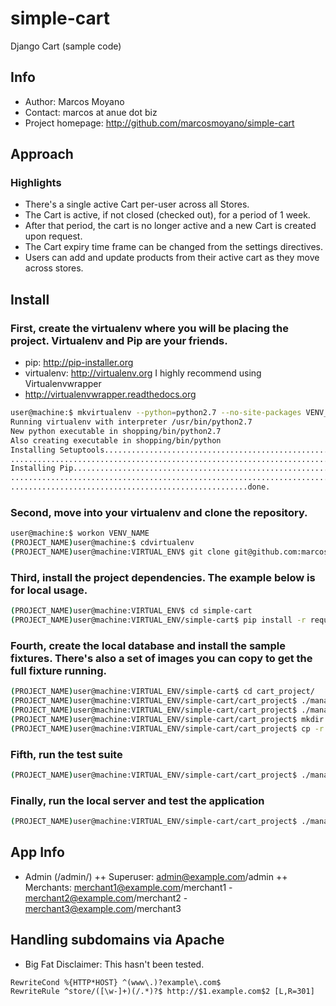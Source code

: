 simple-cart
===========

Django Cart (sample code)

## Info

+ Author: Marcos Moyano
+ Contact: marcos at anue dot biz
+ Project homepage: http://github.com/marcosmoyano/simple-cart

## Approach
### Highlights
+ There's a single active Cart per-user across all Stores.
+ The Cart is active, if not closed (checked out), for a period of 1 week.
+ After that period, the cart is no longer active and a new Cart is created upon request.
+ The Cart expiry time frame can be changed from the settings directives.
+ Users can add and update products from their active cart as they move across stores.


## Install

### First, create the virtualenv where you will be placing the project. Virtualenv and Pip are your friends.
+ pip: http://pip-installer.org
+ virtualenv: http://virtualenv.org
I highly recommend using Virtualenvwrapper
+ http://virtualenvwrapper.readthedocs.org

```sh
user@machine:$ mkvirtualenv --python=python2.7 --no-site-packages VENV_NAME
Running virtualenv with interpreter /usr/bin/python2.7
New python executable in shopping/bin/python2.7
Also creating executable in shopping/bin/python
Installing Setuptools.........................................................................................................................$
....................................................................................................done.
Installing Pip.................................................................................................................................
...............................................................................................................................................
.....................................................done.

```

### Second, move into your virtualenv and clone the repository.

```sh
user@machine:$ workon VENV_NAME
(PROJECT_NAME)user@machine:$ cdvirtualenv
(PROJECT_NAME)user@machine:VIRTUAL_ENV$ git clone git@github.com:marcosmoyano/simple-cart.git
```

### Third, install the project dependencies. The example below is for local usage.

```sh
(PROJECT_NAME)user@machine:VIRTUAL_ENV$ cd simple-cart
(PROJECT_NAME)user@machine:VIRTUAL_ENV/simple-cart$ pip install -r requirements/local.txt
```

### Fourth, create the local database and install the sample fixtures. There's also a set of images you can copy to get the full fixture running.

```sh
(PROJECT_NAME)user@machine:VIRTUAL_ENV/simple-cart$ cd cart_project/
(PROJECT_NAME)user@machine:VIRTUAL_ENV/simple-cart/cart_project$ ./manage.py syncdb --noinput --settings=cart_project.settings.local
(PROJECT_NAME)user@machine:VIRTUAL_ENV/simple-cart/cart_project$ ./manage.py migrate --settings=cart_project.settings.local
(PROJECT_NAME)user@machine:VIRTUAL_ENV/simple-cart/cart_project$ mkdir media
(PROJECT_NAME)user@machine:VIRTUAL_ENV/simple-cart/cart_project$ cp -r stores/fixtures/media/* media/


```

### Fifth, run the test suite
```sh
(PROJECT_NAME)user@machine:VIRTUAL_ENV/simple-cart/cart_project$ ./manage.py test --settings=cart_project.settings.test
```

### Finally, run the local server and test the application

```sh
(PROJECT_NAME)user@machine:VIRTUAL_ENV/simple-cart/cart_project$ ./manage.py runserver --settings=cart_project.settings.local

```

## App Info
+ Admin (/admin/)
++ Superuser: admin@example.com/admin
++ Merchants: merchant1@example.com/merchant1 - merchant2@example.com/merchant2 - merchant3@example.com/merchant3


## Handling subdomains via Apache
+ Big Fat Disclaimer: This hasn't been tested.

```
RewriteCond %{HTTP*HOST} ^(www\.)?example\.com$
RewriteRule ^store/([\w-]+)(/.*)?$ http://$1.example.com$2 [L,R=301]
```
```
